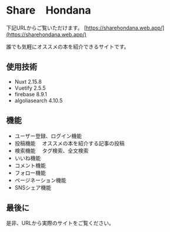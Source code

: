 # Share　Hondana
下記URLからご覧いただけます。
[https://sharehondana.web.app/](https://sharehondana.web.app/)

誰でも気軽にオススメの本を紹介できるサイトです。

## 使用技術
- Nuxt 2.15.8
- Vuetify 2.5.5
- firebase 8.9.1
- algoliasearch 4.10.5

## 機能
- ユーザー登録、ログイン機能
- 投稿機能
　オススメの本を紹介する記事の投稿
- 検索機能
　タグ検索、全文検索
- いいね機能
- コメント機能
- フォロー機能
- ページネーション機能
- SNSシェア機能

## 最後に
是非、URLから実際のサイトをご覧ください。
